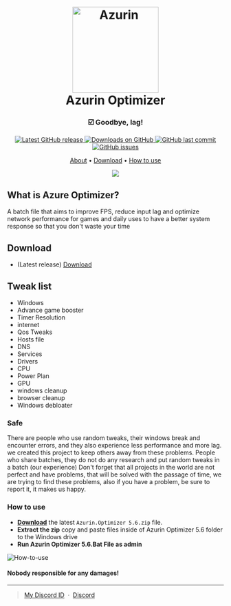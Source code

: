 <h1 align="center">
  <br>
  <img src="https://github.com/SofiaTheRabbit905/Azurin.Optimizer/blob/main/Logo.png" alt="Azurin" width="200"></a>
  <br>
  Azurin Optimizer
  <br>
</h1>

<h3 align="center">☑️ Goodbye, lag!</h3>

<p align="center">
<a href="https://github.com/SofiaTheRabbit905/Azurin.Optimizer/releases/latest" target="_blank">
<img alt="Latest GitHub release" src="https://img.shields.io/github/release/SofiaTheRabbit905/Azurin.Optimizer.svg?style=flat-square" />
</a>
	
<a href="https://github.com/SofiaTheRabbit905/Azurin.Optimizer/releases" target="_blank">
<img alt="Downloads on GitHub" src="https://img.shields.io/github/downloads/SofiaTheRabbit905/Azurin.Optimizer/total.svg?style=flat-square" />
</a>

<a href="https://github.com/SofiaTheRabbit905/Azurin.Optimizer/commits/master">
<img src="https://img.shields.io/github/last-commit/SofiaTheRabbit905/Azurin.Optimizer.svg?style=flat-square&logo=github&logoColor=white"
alt="GitHub last commit">
<a href="https://github.com/SofiaTheRabbit905/Azurin.Optimizer/issues">
<img src="https://img.shields.io/github/issues-raw/SofiaTheRabbit905/Azurin.Optimizer.svg?style=flat-square&logo=github&logoColor=white"
alt="GitHub issues">   
  
</p>

<p align="center">
  <a href="#about">About</a> •
  <a href="#download">Download</a> •
  <a href="#how-to-use">How to use</a>
</p>

<p align="center">
  <img src="https://github.com/SofiaTheRabbit905/Azurin.Optimizer/blob/main/Azurin%20Optimizer.png" />
</p>

## What is Azure Optimizer?

A batch file that aims to improve FPS, reduce input lag and optimize network performance for games and daily uses to have a better 
system response so that you don't waste your time

## Download

- (Latest release) [Download](https://github.com/SofiaTheRabbit905/Azurin.Optimizer/releases)

## Tweak list

- Windows
- Advance game booster
- Timer Resolution
- internet
- Qos Tweaks
- Hosts file
- DNS
- Services
- Drivers
- CPU
- Power Plan
- GPU
- windows cleanup
- browser cleanup
- Windows debloater
			  
### Safe

There are people who use random tweaks, their windows break and encounter errors, and they also experience less performance and more lag. we created this project to keep others away from these problems.
People who share batches, they do not do any research and put random tweaks in a batch (our experience)
Don't forget that all projects in the world are not perfect and have problems, that will be solved with the passage of time, we are trying to find these problems, also if you have a problem, be sure to report it, it makes us happy.

### How to use
* **[Download](https://github.com/SofiaTheRabbit905/Azurin.Optimizer/releases)** the latest `Azurin.Optimizer 5.6.zip` file.
* **Extract the zip** copy and paste files inside of Azurin Optimizer 5.6 folder to the Windows drive
* **Run Azurin Optimizer 5.6.Bat File as admin**

![How-to-use](https://github.com/SofiaTheRabbit905/Azurin.Optimizer/blob/main/How%20to%20use%20Azurin%20Optimizer.gif)

#### Nobody responsible for any damages!

---

> [My Discord ID](https://discord-avatar.com/en/user/874867657323712534) &nbsp;&middot;&nbsp;
> [Discord](https://discord.gg/G3CaBdqk7b)
